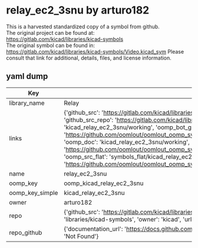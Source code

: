 # relay_ec2_3snu by arturo182  
This is a harvested standardized copy of a symbol from github.  
The original project can be found at:  
https://gitlab.com/kicad/libraries/kicad-symbols  
The original symbol can be found in:
https://gitlab.com/kicad/libraries/kicad-symbols/Video.kicad_sym
Please consult that link for additional, details, files, and license information.  
## yaml dump  
| Key | Value |  
| --- | --- |  
| library_name | Relay |  
| links | {'github_src': 'https://gitlab.com/kicad/libraries/kicad-symbols/Video.kicad_sym', 'github_src_repo': 'https://gitlab.com/kicad/libraries/kicad-symbols', 'oomp_bot': 'kicad_relay_ec2_3snu/working', 'oomp_bot_github': 'https://github.com/oomlout/oomlout_oomp_symbol_bot/tree/main/kicad_relay_ec2_3snu/working', 'oomp_doc': 'kicad_relay_ec2_3snu/working', 'oomp_doc_github': 'https://github.com/oomlout/oomlout_oomp_symbol_doc/tree/main/kicad_relay_ec2_3snu/working', 'oomp_src_flat': 'symbols_flat/kicad_relay_ec2_3snu/working', 'oomp_src_flat_github': 'https://github.com/oomlout/oomlout_oomp_symbol_src/tree/main/kicad_relay_ec2_3snu/working'} |  
| name | relay_ec2_3snu |  
| oomp_key | oomp_kicad_relay_ec2_3snu |  
| oomp_key_simple | kicad_relay_ec2_3snu |  
| owner | arturo182 |  
| repo | {'github_src': 'https://gitlab.com/kicad/libraries/kicad-symbols/Video.kicad_sym', 'name': 'libraries/kicad-symbols', 'owner': 'kicad', 'url': 'https://gitlab.com/kicad/libraries/kicad-symbols'} |  
| repo_github | {'documentation_url': 'https://docs.github.com/rest/repos/repos#get-a-repository', 'message': 'Not Found'} |  

